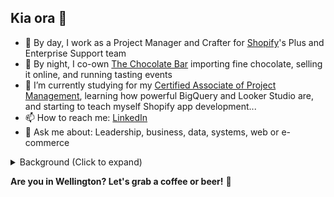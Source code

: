 ## Kia ora 👋 

- 💼 By day, I work as a Project Manager and Crafter for [Shopify](https://github.com/shopify)'s Plus and Enterprise Support team
- 🍫 By night, I co-own [The Chocolate Bar](https://thechocolatebar.nz) importing fine chocolate, selling it online, and running tasting events
- 🌱 I’m currently studying for my [Certified Associate of Project Management](https://www.pmi.org/certifications/certified-associate-capm), learning how powerful BigQuery and Looker Studio are, and starting to teach myself Shopify app development...
- 📫 How to reach me: [LinkedIn](https://linkedin.com/in/adamthomsonnz)
- 💬 Ask me about: Leadership, business, data, systems, web or e-commerce

<details>
<summary>Background (Click to expand)</summary>
I've been with Shopify since 2019, predominantly in leadership roles, where I'm proud to help our teams support global brands to win. 🚀<br />
<br />
My career began in graphic and web design as well as music, transitioning to managing a legendary 40yo radio station, which I helped to revitalise successfully. I've worked extensively in marketing, web development, and IT systems administration, serving a wide range of clients including businesses, charities, and government entities.<br />
<br />
As an experienced public speaker and community organiser, I've run WordPress meetups, emceed conferences and festivals, spent over a decade as a radio announcer and interviewer, planned varied events for clubs, groups, businesses and organisations, and more recently I've begun holding classes as a certified chocolate taster.<br />
<br />
I'm technically capable, agile trained, and an experienced leader. I care about good design and seamless experiences, feedback and informed decision making, first principles thinking, fearless innovation, and inspirational leadership. I believe that my diverse experiences enhance my adaptability and foresight in professional settings, making me a valuable problem solver.
</details>

**Are you in Wellington? Let's grab a coffee or beer!** 🍻


<!--
**adamthomson/adamthomson** is a ✨ _special_ ✨ repository because its `README.md` (this file) appears on your GitHub profile.

Here are some ideas to get you started:
- 👯 I’m looking to collaborate on ...
- 🤔 I’m looking for help with ...

-->
